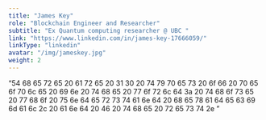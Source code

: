 ```yaml
---
title: "James Key"
role: "Blockchain Engineer and Researcher"
subtitle: "Ex Quantum computing researcher @ UBC "
link: "https://www.linkedin.com/in/james-key-17666059/"
linkType: "linkedin"
avatar: "/img/jameskey.jpg"
weight: 2
---
```


“54 68 65 72 65 20 61 72 65 20 31 30 20 74 79 70 65 73 20 6f 66 20 70 65 6f 70 6c 65 20 69 6e 20 74 68 65 20 77 6f 72 6c 64 3a 20 74 68 6f 73 65 20 77 68 6f 20 75 6e 64 65 72 73 74 61 6e 64 20 68 65 78 61 64 65 63 69 6d 61 6c 2c 20 61 6e 64 20 46 20 74 68 65 20 72 65 73 74 2e ”
